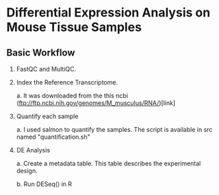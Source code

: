 # Differential Expression Analysis on Mouse Tissue Samples

## Basic Workflow

1. FastQC and MultiQC.
2. Index the Reference Transcriptome.  

	a. It was downloaded from the this ncbi (ftp://ftp.ncbi.nih.gov/genomes/M_musculus/RNA/)[link]
3. Quantify each sample  

	a. I used salmon to quantify the samples. The script is available in src named "quantification.sh"
4. DE Analysis  

	a. Create a metadata table. This table describes the experimental design.  
	
	b. Run DESeq() in R